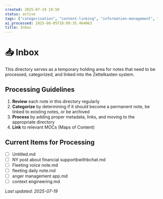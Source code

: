 ```yaml
---
created: 2025-07-19 19:50
status: active
tags: ["categorization", "content-linking", "information-management", "information-organization", "information-processing", "knowledge-management", "knowledge-organization", "knowledge-organization-system"]
ai_processed: 2025-08-05T18:09:35.464063
title: Inbox
---
```

# 📥 Inbox

This directory serves as a temporary holding area for notes that need to be processed, categorized, and linked into the Zettelkasten system.

## Processing Guidelines

1. **Review** each note in this directory regularly
2. **Categorize** by determining if it should become a permanent note, be linked to existing notes, or be archived
3. **Process** by adding proper metadata, links, and moving to the appropriate directory
4. **Link** to relevant MOCs (Maps of Content)

## Current Items for Processing

- [ ] Untitled.md
- [ ] NY post about financial supportbwithbchat.md
- [ ] Fleeting voice note.md
- [ ] fleeting daily note.md
- [ ] anger management app.md
- [ ] context engineering.md

*Last updated: 2025-07-19*
